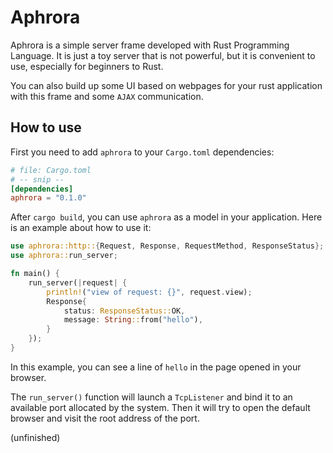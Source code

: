 # Aphrora

Aphrora is a  simple server frame developed with Rust Programming Language.
It is just a toy server that is not powerful, but it is convenient to use,
especially for beginners to Rust.

You can also build up some UI based on webpages for your
rust application with this frame and some `AJAX` communication.

## How to use

First you need to add `aphrora` to your `Cargo.toml` dependencies:
```toml
# file: Cargo.toml
# -- snip --
[dependencies]
aphrora = "0.1.0"
```

After `cargo build`, you can use `aphrora` as a model in your application.
Here is an example about how to use it:

```rust
use aphrora::http::{Request, Response, RequestMethod, ResponseStatus};
use aphrora::run_server;

fn main() {
    run_server(|request| {
        println!("view of request: {}", request.view);
        Response{
            status: ResponseStatus::OK,
            message: String::from("hello"),
        }
    });
}
```

In this example, you can see a line of `hello` in the page
opened in your browser.

The `run_server()` function will launch a `TcpListener`
and bind it to an available port allocated by the system.
Then it will try to open the default browser
and visit the root address of the port.

(unfinished)
